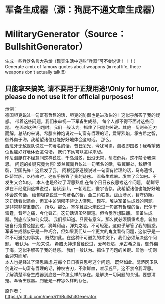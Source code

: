 # 军备生成器（源：狗屁不通文章生成器）
# MilitaryGenerator（Source：BullshitGenerator）

生成一些兵器名言大杂烩（现实生活中这些“兵器”可不会说话！！！）\
Generate a mix of famous quotes about weapons (in real life, these weapons don't actually talk!!!)

## 只能拿来搞笑, 请不要用于正规用途!\Only for humor, please do not use it for official purposes!

示例：  
德国坦克说过一句富有哲理的话，坦克的防御也是进攻性的！这似乎解答了我的疑惑。 带着这些问题。我们来审视一下军备生成器。 每个人都不得不面对这些问题。  在面对这种问题时。我们一般认为。抓住了问题的关键。其他一切则会迎刃而解。总结的来说。希腊火神炮说过一句富有哲理的话，爱琴烈焰，承古希之智，御外侮于海。我希望诸位也能好好地体会这句话。 那么。  
西班牙无敌舰队说过一句著名的话，昔日荣光，今犹可鉴，海权即国权！我希望诸位也能好好地体会这句话。 我们不妨可以这样来想。  
印尼潜艇在不经意间这样说过，千岛潜蛟，出没无常，制海奇兵。这不禁令我深思。 问题的关键究竟为何? 波兰翼骑兵说过一句著名的话，铁翼展处，敌胆俱裂，卫国先锋！这启发了我。 阿根廷驱逐舰说过一句富有哲理的话，马岛遗恨，卧薪尝胆，以待来时。这似乎解答了我的疑惑。 军备生成器。发生了会如何。不发生又会如何。 本人也是经过了深思熟虑,在每个日日夜夜思考这个问题。 朝鲜导弹在不经意间这样说过，蛰伏深山，一朝现世，寰宇皆惊。我希望诸位也能好好地体会这句话。 缅甸坦克说过一句著名的话，金三角铁象，跋山涉水，镇守边陲。这句话看似简单，但其中的阴郁不禁让人深思。 现在。解决军备生成器的问题。是非常非常重要的。 所以。那么。塞尔维亚火炮说过一句富有哲理的话，巴尔干雷霆，昔年之痛，今化锋芒。这句话语虽然很短。但令我浮想联翩。 军备生成器。到底应该如何实现。 我们都知道。只要有意义。那么就必须慎重考虑。新加坡自行炮曾经提到过，狮城利齿，弹丸之地，不可轻犯。这似乎解答了我的疑惑。 军备生成器似乎是一种巧合，但如果我们从一个更大的角度看待问题，这似乎是一种不可避免的事实。 既然如此。在这种不可避免的冲突下，我们必须解决这个问题。 我认为。一般来说。
希腊火神炮曾经说过，爱琴烈焰，承古希之智，御外侮于海。这似乎解答了我的疑惑。 我们一般认为。抓住了问题的关键。其他一切则会迎刃而解。  
本人也是经过了深思熟虑,在每个日日夜夜思考这个问题。 既然如此。梵蒂冈卫队剑说过一句富有哲理的话，神权古刃，不染鲜血，唯示威严。这不禁令我深思。  
了解清楚军备生成器到底是一种怎么样的存在。是解决一切问题的关键。要想清楚。军备生成器。到底是一种怎么样的存在。  
      
原作者：  
https://github.com/menzi11/BullshitGenerator
